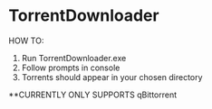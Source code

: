 # TorrentDownloader

HOW TO:

1. Run TorrentDownloader.exe
2. Follow prompts in console
3. Torrents should appear in your chosen directory

**CURRENTLY ONLY SUPPORTS qBittorrent
